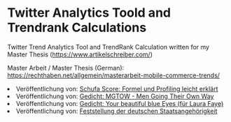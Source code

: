 # Twitter Analytics Toold and Trendrank Calculations
Twitter Trend Analytics Tool and TrendRank Calculation written for my Master Thesis (https://www.artikelschreiber.com/)

Master Arbeit / Master Thesis (German): https://rechthaben.net/allgemein/masterarbeit-mobile-commerce-trends/
<li>Veröffentlichung von: <a href="https://rechthaben.net/beratung/schufa-score-und-profiling-formel/" target='_self' hreflang='de' title="Schufa Score: Formel und Profiling leicht erklärt">Schufa Score: Formel und Profiling leicht erklärt</a></li>
				<li>Veröffentlichung von: <a href="https://rechthaben.net/lifestyle/gedicht-mgtow-men-going-their-own-way/" target='_self' hreflang='de' title="Gedicht: MGTOW - Men Going Their Own Way">Gedicht: MGTOW - Men Going Their Own Way</a></li>
				<li>Veröffentlichung von: <a href="https://rechthaben.net/lifestyle/gedicht-your-beautiful-blue-eyes/" target='_self' hreflang='de' title="Gedicht: Your beautiful blue Eyes (für Laura Faye)">Gedicht: Your beautiful blue Eyes (für Laura Faye)</a></li>
				<li>Veröffentlichung von: <a href="https://rechthaben.net/beratung/feststellung-der-staatsangehoerigkeit/" target='_self' hreflang='de' title="Feststellung der deutschen Staatsangehörigkeit">Feststellung der deutschen Staatsangehörigkeit</a></li>

